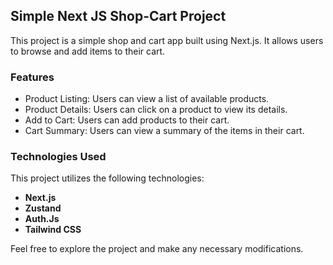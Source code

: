 ## Simple Next JS Shop-Cart Project

This project is a simple shop and cart app built using Next.js. It allows users to browse and add items to their cart.

### Features
- Product Listing: Users can view a list of available products.
- Product Details: Users can click on a product to view its details.
- Add to Cart: Users can add products to their cart.
- Cart Summary: Users can view a summary of the items in their cart.

### Technologies Used
This project utilizes the following technologies:
- **Next.js** 
- **Zustand**  
- **Auth.Js** 
- **Tailwind CSS** 

Feel free to explore the project and make any necessary modifications.
